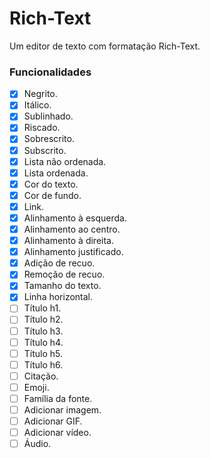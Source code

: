 # Rich-Text
Um editor de texto com formatação Rich-Text.<br>
### Funcionalidades
- [x] Negrito.
- [x] Itálico.
- [x] Sublinhado.
- [x] Riscado.
- [x] Sobrescrito.
- [x] Subscrito.
- [x] Lista não ordenada.
- [x] Lista ordenada.
- [x] Cor do texto.
- [x] Cor de fundo.
- [x] Link.
- [x] Alinhamento à esquerda.
- [x] Alinhamento ao centro.
- [x] Alinhamento à direita.
- [x] Alinhamento justificado.
- [x] Adição de recuo.
- [x] Remoção de recuo.
- [x] Tamanho do texto.
- [x] Linha horizontal.
- [ ] Título h1.
- [ ] Título h2.
- [ ] Título h3.
- [ ] Título h4.
- [ ] Título h5.
- [ ] Título h6.
- [ ] Citação.
- [ ] Emoji.
- [ ] Família da fonte.
- [ ] Adicionar imagem.
- [ ] Adicionar GIF.
- [ ] Adicionar vídeo.
- [ ] Áudio.
